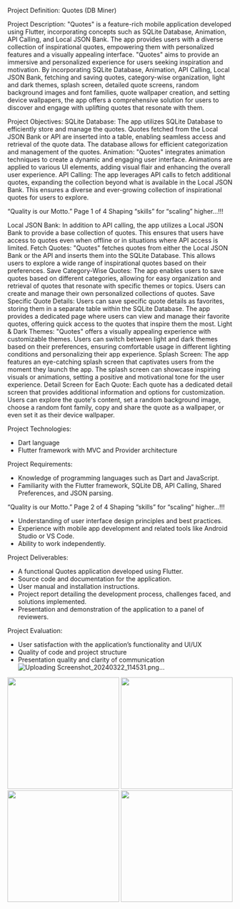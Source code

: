 Project Definition: Quotes (DB Miner)

Project Description:
"Quotes" is a feature-rich mobile application developed using Flutter, incorporating concepts
such as SQLite Database, Animation, API Calling, and Local JSON Bank. The app provides
users with a diverse collection of inspirational quotes, empowering them with personalized
features and a visually appealing interface.
"Quotes" aims to provide an immersive and personalized experience for users seeking inspiration
and motivation. By incorporating SQLite Database, Animation, API Calling, Local JSON Bank,
fetching and saving quotes, category-wise organization, light and dark themes, splash screen,
detailed quote screens, random background images and font families, quote wallpaper creation,
and setting device wallpapers, the app offers a comprehensive solution for users to discover and
engage with uplifting quotes that resonate with them.

Project Objectives:
SQLite Database: The app utilizes SQLite Database to efficiently store and manage the quotes.
Quotes fetched from the Local JSON Bank or API are inserted into a table, enabling seamless
access and retrieval of the quote data. The database allows for efficient categorization and
management of the quotes.
Animation: "Quotes" integrates animation techniques to create a dynamic and engaging user
interface. Animations are applied to various UI elements, adding visual flair and enhancing the
overall user experience.
API Calling: The app leverages API calls to fetch additional quotes, expanding the collection
beyond what is available in the Local JSON Bank. This ensures a diverse and ever-growing
collection of inspirational quotes for users to explore.

“Quality is our Motto.” Page 1 of 4 Shaping “skills” for “scaling” higher...!!!

Local JSON Bank: In addition to API calling, the app utilizes a Local JSON Bank to provide a
base collection of quotes. This ensures that users have access to quotes even when offline or in
situations where API access is limited.
Fetch Quotes: "Quotes" fetches quotes from either the Local JSON Bank or the API and inserts
them into the SQLite Database. This allows users to explore a wide range of inspirational quotes
based on their preferences.
Save Category-Wise Quotes: The app enables users to save quotes based on different
categories, allowing for easy organization and retrieval of quotes that resonate with specific
themes or topics. Users can create and manage their own personalized collections of quotes.
Save Specific Quote Details: Users can save specific quote details as favorites, storing them in a
separate table within the SQLite Database. The app provides a dedicated page where users can
view and manage their favorite quotes, offering quick access to the quotes that inspire them the
most.
Light & Dark Themes: "Quotes" offers a visually appealing experience with customizable
themes. Users can switch between light and dark themes based on their preferences, ensuring
comfortable usage in different lighting conditions and personalizing their app experience.
Splash Screen: The app features an eye-catching splash screen that captivates users from the
moment they launch the app. The splash screen can showcase inspiring visuals or animations,
setting a positive and motivational tone for the user experience.
Detail Screen for Each Quote: Each quote has a dedicated detail screen that provides additional
information and options for customization. Users can explore the quote's content, set a random
background image, choose a random font family, copy and share the quote as a wallpaper, or
even set it as their device wallpaper.

Project Technologies:
- Dart language
- Flutter framework with MVC and Provider architecture

Project Requirements:
- Knowledge of programming languages such as Dart and JavaScript.
- Familiarity with the Flutter framework, SQLite DB, API Calling, Shared Preferences, and
JSON parsing.

“Quality is our Motto.” Page 2 of 4 Shaping “skills” for “scaling” higher...!!!

- Understanding of user interface design principles and best practices.
- Experience with mobile app development and related tools like Android Studio or VS Code.
- Ability to work independently.

Project Deliverables:
- A functional Quotes application developed using Flutter.
- Source code and documentation for the application.
- User manual and installation instructions.
- Project report detailing the development process, challenges faced, and solutions implemented.
- Presentation and demonstration of the application to a panel of reviewers.

Project Evaluation:
- User satisfaction with the application’s functionality and UI/UX
- Quality of code and project structure
- Presentation quality and clarity of communication
![Uploading Screenshot_20240322_114531.png…]()

<img src="https://github.com/vrundpadariya/DB_minear_flutter_app/assets/133338321/1ef0e8c5-764b-421c-b6f4-2e8c82c4a48d" width="250">
<img src="https://github.com/vrundpadariya/DB_minear_flutter_app/assets/133338321/f534ae17-c777-430e-9865-86ba72e803ca" width="250">
<img src="https://github.com/vrundpadariya/DB_minear_flutter_app/assets/133338321/4203580a-2039-4122-be81-d099be88a4d6" width="250">
<img src="https://github.com/vrundpadariya/DB_minear_flutter_app/assets/133338321/8c29aed5-2256-4ee4-8a5e-3ccb325a34f8" width="250">

